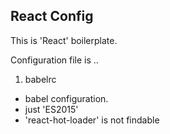 ## React Config

This is 'React' boilerplate.

Configuration file is ..

1. babelrc

 - babel configuration.
 - just 'ES2015'
 - 'react-hot-loader' is not findable
